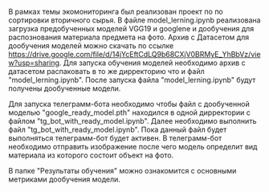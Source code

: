 В рамках темы экомониторинга был реализован проект по по сортировки вторичного сырья.
В файле model_lerning.ipynb реализована загрузка предобученных моделей VGG19 и googlene и дообучения для распознования материала предмета на фото.
Архив с Датасетом для дообучения моделей можно скачать по ссылке https://drive.google.com/file/d/14jYcEftCdLQ9b68CXjV0BRMyE_YhBbVz/view?usp=sharing.
Для запуска обучения моделей необходимо архив с датасетом распаковать в то же дирректорию что и файл "model_lerning.ipynb".
После запуска файла "model_lerning.ipynb" будут получены дообученные модели.

Для запуска телеграмм-бота необходимо чтобы файл с дообученной моделью "google_ready_model.pth" находился в одной дирректории с файлом "tg_bot_with_ready_model.ipynb".
Далее необходимо выполнить файл "tg_bot_with_ready_model.ipynb". Пока данный файл будет выполняться телеграмм-бот будет активен.
В телеграмм-бот необходимо отправить изображение после чего модель определит вид материала из которого состоит объект на фото.

В папке "Результаты обучения" можно ознакомится с основными метриками дообучения модели.
